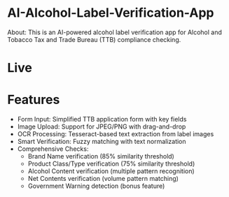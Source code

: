 # AI-Alcohol-Label-Verification-App

About: This is an AI-powered alcohol label verification app for Alcohol and Tobacco Tax and Trade Bureau (TTB) compliance checking.

# Live


# Features

- Form Input: Simplified TTB application form with key fields
- Image Upload: Support for JPEG/PNG with drag-and-drop
- OCR Processing: Tesseract-based text extraction from label images
- Smart Verification: Fuzzy matching with text normalization
- Comprehensive Checks:
  - Brand Name verification (85% similarity threshold)
  - Product Class/Type verification (75% similarity threshold)
  - Alcohol Content verification (multiple pattern recognition)
  - Net Contents verification (volume pattern matching)
  - Government Warning detection (bonus feature)
